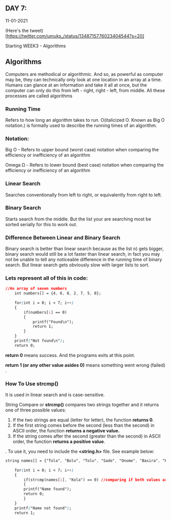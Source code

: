 ## DAY 7:

11-01-2021

(Here's the tweet)[https://twitter.com/umuks_/status/1348715776023404544?s=20]

Starting WEEK3 - Algorithms

## Algorithms

Computers are methodical or algorithmic. And so, as powerful as computer may be, they can technically only look at one  location in an array at a time. Humans can glance at an information and take it all at once, but the computer can only do this from left - right, right - left, from middle. All these processes are called algorithms

### Running Time

Refers to how long an algorithm takes to run. O(italicized O. Known as Big O notation.) is formally used to describe the running times of an algorithm.


### Notation:

Big O - Refers to upper bound (worst case) notation when comparing the efficiency or inefficiency of an algorithm


Omega Ω - Refers to lower bound (best case) notation when comparing the efficiency or inefficiency of an algorithm


### Linear Search

 Searches conventionally from left to right, or equivalently from right to left.


### Binary Search

Starts search from the middle. But the list your are searching most be sorted serially for this to work out. 


### Difference Between Linear and Binary Search

Binary search is better than linear search because as the list n) gets bigger, binary search would still be a lot faster than linear search, in fact you may not be unable to tell any noticeable difference in the running time of binary search. But linear search gets obviously slow with larger lists to sort.

### Lets represent all of this in code:

```css
//An array of seven numbers
    int numbers[] = {4, 6, 8, 2, 7, 5, 0};
    
    for(int i = 0; i < 7; i++)
    {
        if(numbers[i] == 0)
        {
            printf("Found\n");
            return 1;
        }
    }
    printf("Not found\n");
    return 0;
```

**return 0** means success. And the programs exits at this point. 

**return 1 (or any other value asides 0)** means something went wrong (failed) . 

### How To Use strcmp()

It is used in linear search and is case-sensitive.

String Compare or **strcmp()** compares two strings together and it returns one of three possible values:

1. If the two strings are equal (letter for letter), the function **returns 0**.
2. If the first string comes before the second (less than the second) in ASCII order, the function **returns a negative value.**
3. If the string comes after the second (greater than the second) in ASCII order, the function **returns a positive value**.

. To use it, you need to include the **<string.h>** file. See example below:

```css
string names[] = {"Tola", "Bolu", "Tolu", "Sade", "Onome", "Basira", "Kola"};
    
    for(int i = 0; i < 7; i++)
    {
        if(strcmp(names[i], "Kola") == 0) //comparing if both values are identical
        {
        printf("Name found");
        return 0;
        }
    }
    printf("Name not found");
    return 1;
```
